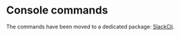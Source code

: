 # Console commands

The commands have been moved to a dedicated package: [SlackCli](https://github.com/cleentfaar/slack-cli).
